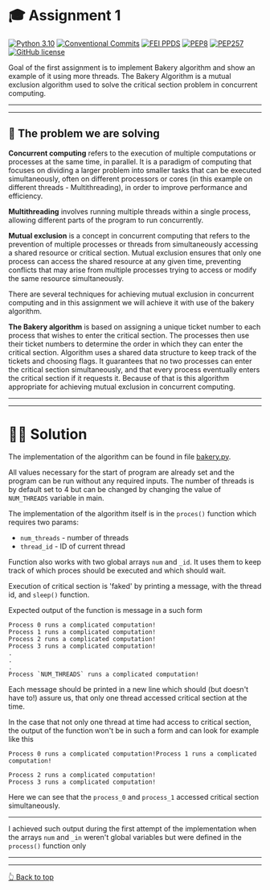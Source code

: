 # 🎓 Assignment 1

[![Python 3.10](https://img.shields.io/badge/Python-3.10-blue.svg)](https://www.python.org/downloads/release/python-3100/)
[![Conventional Commits](https://img.shields.io/badge/Conventional%20Commits-1.0.0-blue.svg)](https://conventionalcommits.org)
[![FEI PPDS](https://img.shields.io/badge/fei.ppds-1.2.1-blue.svg)](https://pypi.org/project/fei.ppds/)
[![PEP8](https://img.shields.io/badge/Code%20Style-PEP8-orange.svg)](https://www.python.org/dev/peps/pep-0008/)
[![PEP257](https://img.shields.io/badge/Doctsring%20Conventions-PEP257-orange.svg)](https://www.python.org/dev/peps/pep-0008/)
[![GitHub license](https://img.shields.io/badge/License-MIT-green.svg)](https://github.com/SamuelHancak/Hancak_102932D_feippds/blob/01/LICENSE)

Goal of the first assignment is to implement Bakery algorithm and show an example of it using more threads.
The Bakery Algorithm is a mutual exclusion algorithm used
to solve the critical section problem in concurrent computing.
<hr>
<hr>

## 🔬 The problem we are solving

**Concurrent computing** refers to the execution of multiple computations or processes at the same time, in parallel. It
is a paradigm of computing that focuses on dividing a larger problem into smaller tasks that can be executed
simultaneously, often on different processors or cores (in this example on different threads - Multithreading), in order
to improve performance and efficiency.

**Multithreading** involves running multiple threads within a single process, allowing different parts of the program
to run concurrently.

**Mutual exclusion** is a concept in concurrent computing that refers to the prevention of multiple processes or threads
from simultaneously accessing a shared resource or critical section. Mutual exclusion ensures that only one process can
access the shared resource at any given time, preventing conflicts that may arise from multiple processes trying to
access or modify the same resource simultaneously.

There are several techniques for achieving mutual exclusion in concurrent computing and in this assignment we will
achieve it with use of the bakery algorithm.

**The Bakery algorithm** is based on assigning a unique ticket number to each process that wishes to enter the critical
section. The processes then use their ticket numbers to determine the order in which they can enter the critical
section. Algorithm uses a shared data structure to keep track of the tickets and choosing flags. It guarantees that no
two processes can enter the critical section simultaneously, and that every process eventually enters the critical
section if it requests it. Because of that is this algorithm appropriate for achieving mutual exclusion in concurrent
computing.
<hr>
<hr>

# 🧑‍💻 Solution

The implementation of the algorithm can be found in
file [bakery.py](https://github.com/SamuelHancak/Hancak_102932D_feippds/blob/01/bakery.py).

All values necessary for the start of program are already set and the program can be run without any required inputs.
The number of threads is by default set to 4 but can be changed by changing the value of `NUM_THREADS` variable in main.

The implementation of the algorithm itself is in the `proces()` function which requires two params:

* `num_threads` - number of threads
* `thread_id` - ID of current thread

Function also works with two global arrays `num` and `_id`. It uses them to keep track of which proces should be
executed and which should wait.

Execution of critical section is 'faked' by printing a message, with the thread id, and `sleep()` function.

Expected output of the function is message in a such form

```
Process 0 runs a complicated computation!
Process 1 runs a complicated computation!
Process 2 runs a complicated computation!
Process 3 runs a complicated computation!
.
.
.
Process `NUM_THREADS` runs a complicated computation!
```

Each message should be printed in a new line which should (but doesn't have to!) assure us, that only one thread
accessed critical section at the time.

In the case that not only one thread at time had access to critical section, the output of the function won't be in such
a form and can look for example like this

```
Process 0 runs a complicated computation!Process 1 runs a complicated computation!

Process 2 runs a complicated computation!
Process 3 runs a complicated computation!
```

Here we can see that the `process_0` and `process_1` accessed critical section simultaneously.
<hr>

I achieved such output during the first attempt of the implementation when the arrays `num` and `_in` weren't global
variables but were defined in the `process()` function only
<hr>
<hr>

[👆 Back to top](#assignment-1)

